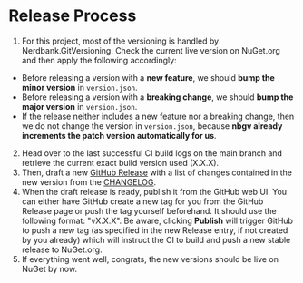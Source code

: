 # Release Process

1. For this project, most of the versioning is handled by Nerdbank.GitVersioning. Check the current live version on NuGet.org and then apply the following accordingly:
- Before releasing a version with a **new feature**, we should **bump the minor version** in `version.json`.
- Before releasing a version with a **breaking change**, we should **bump the major version** in `version.json`.
- If the release neither includes a new feature nor a breaking change, then we do not change the version in `version.json`, because **nbgv already increments the patch version automatically for us**.
2. Head over to the last successful CI build logs on the main branch and retrieve the current exact build version used (X.X.X).
3. Then, draft a new [GitHub Release](https://github.com/G-Research/Tack/releases) with a list of changes contained in the new version from the [CHANGELOG](https://github.com/G-Research/Tack/blob/main/CHANGELOG.md).
4. When the draft release is ready, publish it from the GitHub web UI. You can either have GitHub create a new tag for you from the GitHub Release page or push the tag yourself beforehand. It should use the following format: "vX.X.X".
Be aware, clicking **Publish** will trigger GitHub to push a new tag (as specified in the new Release entry, if not created by you already) which will instruct the CI to build and push a new stable release to NuGet.org.
5. If everything went well, congrats, the new versions should be live on NuGet by now.